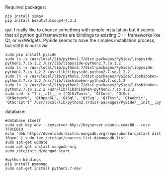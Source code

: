 Required packages:

    pip install simpy
    pip install beautifulsoup4-4.3.2



gui: I really like to choose something with simple installation but it seems that all python gui frameworks are bindings
to existing C++ frameworks like Qt, or wxWidgets. PySide seams to have the simples installation process,
but still it is not trivial

    sudo pip install pyside
    sudo ln -s /usr/local/lib/python2.7/dist-packages/PySide/libpyside-python2.7.so.1.2 /usr/lib/libpyside-python2.7.so.1.2
    sudo ln -s /usr/local/lib/python2.7/dist-packages/PySide/libpyside-python2.7.so.1.2.2 /usr/lib/libpyside-python2.7.so.1.2.2
    sudo ln -s /usr/local/lib/python2.7/dist-packages/PySide/libshiboken-python2.7.so.1.2 /usr/lib/libshiboken-python2.7.so.1.2
    sudo ln -s /usr/local/lib/python2.7/dist-packages/PySide/libshiboken-python2.7.so.1.2.2 /usr/lib/libshiboken-python2.7.so.1.2.2
    sudo sed -i "1 c__all__ = ['QtUiTools', 'QtCore', 'QtGui', 'QtNetwork', 'QtOpenGL', 'QtSql', 'QtSvg', 'QtTest', 'QtWebKit', 'QtScript']" /usr/local/lib/python2.7/dist-packages/PySide/__init__.py

database:

    #database itself
    sudo apt-key adv --keyserver hkp://keyserver.ubuntu.com:80 --recv 7F0CEB10
    echo 'deb http://downloads-distro.mongodb.org/repo/ubuntu-upstart dist 10gen' | sudo tee /etc/apt/sources.list.d/mongodb.list
    sudo apt-get update
    sudo apt-get install mongodb-org
    sudo /etc/init.d/mongod start

    #python bindings
    pip install pymongo
    sudo apt-get install python2.7-dev
